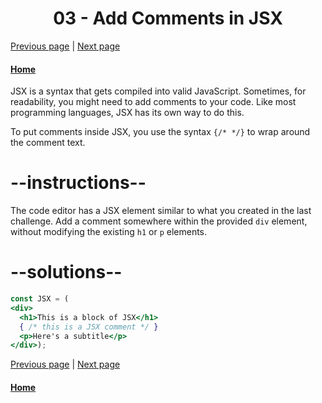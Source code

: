 # <center>03 - Add Comments in JSX</center>

[Previous page](02-create-a-complex-jsx-element.md) | [Next page](04-render-html-elements-to-the-dom.md)

#### [Home](01-create-a-simple-jsx-element.md) 

JSX is a syntax that gets compiled into valid JavaScript. Sometimes, for readability, you might need to add comments to your code. Like most programming languages, JSX has its own way to do this.

To put comments inside JSX, you use the syntax `{/* */}` to wrap around the comment text.

# --instructions--

The code editor has a JSX element similar to what you created in the last challenge. Add a comment somewhere within the provided `div` element, without modifying the existing `h1` or `p` elements.

# --solutions--

```jsx
const JSX = (
<div>
  <h1>This is a block of JSX</h1>
  { /* this is a JSX comment */ }
  <p>Here's a subtitle</p>
</div>);
```


[Previous page](02-create-a-complex-jsx-element.md) | [Next page](04-render-html-elements-to-the-dom.md)

#### [Home](https://github.com/beatlesm/beatlesm/tree/main/curriculum/challenges/03-front-end-development-libraries/react) 